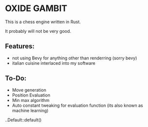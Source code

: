 
# OXIDE GAMBIT

This is a chess engine written in Rust.

It probably will not be very good.

## Features:

* not using Bevy for anything other than renderring (sorry bevy)
* italian cuisine interlaced into my software

## To-Do:

* Move generation
* Position Evaluation
* Min max algorithm
* Auto constant tweaking for evaluation function (its also known as machine learning)

..Default::default()